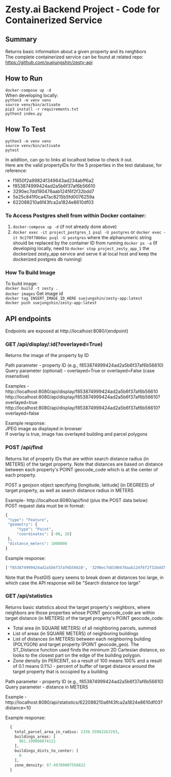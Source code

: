 # Zesty.ai Backend Project - Code for Containerized Service

## Summary
Returns basic information about a given property and its neighbors<br>
The complete containerized service can be found at related repo: https://github.com/suejungshin/zesty-api

## How to Run
`docker-compose up -d` <br>
When developing locally:<br>
`python3 -m venv venv`<br>
`source venv/bin/activate`<br>
`pip3 install -r requirements.txt`<br>
`python3 index.py`

## How To Test
`python3 -m venv venv`<br>
`source venv/bin/activate`<br>
`pytest`<br>

In addition, can go to links at localhost below to check it out.<br>
Here are the valid propertyIDs for the 5 properties in the test database, for reference:
- f1650f2a99824f349643ad234abff6a2
- f853874999424ad2a5b6f37af6b56610
- 3290ec7dd190478aab124f6f2f32bdd7
- 5e25c841f0ca47ac8215b5fd0076259a
- 622088210a6f43fca2a1824e8610df03

### To Access Postgres shell from within Docker container:
1. `docker-compose up -d` (if not already done above)
2. `docker exec -it project_postgres_1 psql -U postgres`
or `docker exec -it 9c270f7860ac psql -U postgres` where the alphanumeric string should be replaced by the container ID from running `docker ps -a`
(If developing locally, need to `docker stop project_zesty_app_1` the dockerized zesty_app service and serve it at local host and keep the dockerized postgres db running)

### How To Build Image
To build image:<br>
`docker build -t zesty .`<br>
`docker images` Get image id<br>
`docker tag INSERT_IMAGE_ID_HERE suejungshin/zesty-app:latest`<br>
`docker push suejungshin/zesty-app:latest`<br>

## API endpoints

Endpoints are exposed at http://localhost:8080/{endpoint}

  ### GET /api/display/:id(?overlayed=True)

  Returns the image of the property by ID

  Path parameter - property ID (e.g., f853874999424ad2a5b6f37af6b56610)<br>
  Query parameter (optional) - overlayed=True or overlayed=False (case insensitive)

  Examples -
  http://localhost:8080/api/display/f853874999424ad2a5b6f37af6b56610
  http://localhost:8080/api/display/f853874999424ad2a5b6f37af6b56610?overlayed=true
  http://localhost:8080/api/display/f853874999424ad2a5b6f37af6b56610?overlayed=false

  Example response:<br>
  JPEG image as displayed in browser<br>
  If overlay is true, image has overlayed building and parcel polygons


  ### POST /api/find

  Returns list of property IDs that are within search distance radius (in METERS) of the target property. Note that distances are based on distance between each property's POINT geocode_code which is at the center of each property.

  POST a geojson object specifying [longitude, latitude] (in DEGREES) of target property, as well as search distance radius in METERS<br>

  Example- http://localhost:8080/api/find  (plus the POST data below)<br>
  POST request data must be in format:
   ```python
  {
    "type": "Feature",
    "geometry": {
        "type": "Point",
        "coordinates": [-80, 26]
    },
    "distance_meters": 1000000
  }
  ```

  Example response:
  ```python
  ['f853874999424ad2a5b6f37af6b56610', '3290ec7dd190478aab124f6f2f32bdd7', '622088210a6f43fca2a1824e8610df03']
  ```

  Note that the PostGIS query seems to break down at distances too large, in which case the API response will be "Search distance too large"

  ### GET /api/statistics

  Returns basic statistics about the target property's neighbors, where neighbors are those properties whose POINT geocode_code are within target distance (in METERS) of the target property's POINT geocode_code:
  - Total area (in SQUARE METERS) of all neighboring parcels, summed
  - List of areas (in SQUARE METERS) of neighboring buildings
  - List of distances (in METERS) between each neighboring building (POLYGON) and target property (POINT geocode_geo). The ST_Distance function used finds the minimum 2D Cartesian distance, so looks to the closest part on the edge of the building polygon.
  - Zone density (in PERCENT, so a result of 100 means 100% and a result of 0.1 means 0.1%) - percent of buffer of target distance around the target property that is occupied by a building

  Path parameter - property ID (e.g., f853874999424ad2a5b6f37af6b56610)<br>
  Query parameter - distance in METERS

  Example -
  http://localhost:8080/api/statistics/622088210a6f43fca2a1824e8610df03?distance=10

  Example response:
```python
  {
    total_parcel_area_in_radius: 2330.55982263293,
    buildings_areas: [
      981.199068874121
    ],
    buildings_dists_to_center: [
      0
    ],
    zone_density: 97.49789007556822
  }
```
